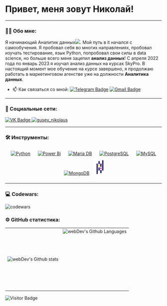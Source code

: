 
# Привет, меня зовут Николай!

---

### :man_technologist: Обо мне:

Я начинающий Аналитик данных<img src="https://media.giphy.com/media/WUlplcMpOCEmTGBtBW/giphy.gif" width="30px">. Мой путь в it начался с самообучения. Я пробовал себя во многих направлениях, пробовал изучать тестирование, язык Python, попробовал свои силы в data science, но больше всего меня зацепил **анализ данных**! С апреля 2022 года по январь 2023 я изучал анализ данных на курсах SkyPro. В настоящий момент мое обучение на курсе завершено, я продолжаю работать в маркетинговом агенстве уже на должности **Аналитика данных**.

- :mailbox: Как связаться со мной: [![Telegram Badge](https://img.shields.io/badge/-Azaylik-blue?style=flat&logo=Telegram&logoColor=white)](https://t.me/Azaylik) [![Gmail Badge](https://img.shields.io/badge/-Gmail-red?style=flat&logo=Gmail&logoColor=white)](mailto:gusev.nikolaus@gmail.com)

---

### 🤝 Социальные сети:

  <div id="badges">
    <a href="https://vk.com/g.nikolaus" target="_blank">
      <img src="https://cdn-icons-png.flaticon.com/512/145/145813.png" width="40" height="40" alt="VK Badge"/>
    <a href="https://www.hackerrank.com/gusev_nikolaus" target="="_blank">
       <img src="https://raw.githubusercontent.com/rahuldkjain/github-profile-readme-generator/master/src/images/icons/Social/hackerrank.svg" alt="gusev_nikolaus" height="40" width="40" /></a>
  </div>

---


### 🛠 Инструменты:

<div align="center">  
<a href="https://www.python.org/" target="_blank"><img style="margin: 10px" src="https://profilinator.rishav.dev/skills-assets/python-original.svg" alt="Python" height="50" /></a>  
<a href="https://powerbi.microsoft.com/en-us/" target="_blank"><img style="margin: 10px" src="https://profilinator.rishav.dev/skills-assets/powerbi.png" alt="Power Bi" height="50" /></a>  
<a href="https://mariadb.org/" target="_blank"><img style="margin: 10px" src="https://profilinator.rishav.dev/skills-assets/mariadb.png" alt="Maria DB" height="50" /></a>  
<a href="https://www.postgresql.org/" target="_blank"><img style="margin: 10px" src="https://profilinator.rishav.dev/skills-assets/postgresql-original-wordmark.svg" alt="PostgreSQL" height="50" /></a>  
<a href="https://www.mysql.com/" target="_blank"><img style="margin: 10px" src="https://profilinator.rishav.dev/skills-assets/mysql-original-wordmark.svg" alt="MySQL" height="50" /></a>  
<a href="https://www.mongodb.com/" target="_blank"><img style="margin: 10px" src="https://profilinator.rishav.dev/skills-assets/mongodb-original-wordmark.svg" alt="MongoDB" height="50" /></a>  
 <img src="https://raw.githubusercontent.com/devicons/devicon/2ae2a900d2f041da66e950e4d48052658d850630/icons/pandas/pandas-original.svg" alt="pandas" width="40" height="50"/> </a>
</div>

</td><td valign="top" width="33%">

---

<!-- ### 💻 Пройденные курсы:

| Курсы                                                           | Дата              |
| ----------------------------------------------------------------| :---------------: |
| netology.ru/Старт в программировании                            | 02/2022 - 03/2022 |
| stepik.org/Основы программирования на C. Задачи.                | 02/2022 - 03/2022 |
| netology.ru/Основы верстки сайта                                | 02/2022 - 03/2022 |
| netology.ru/Первые шаги в JavaScript: создаём сайт и приложение | 02/2022 - 03/2022 |
| stepik.org/Веб-разработка для начинающих: HTML и CSS            | 02/2022 - 03/2022 |
| stepik.org/JavaScript для начинающих                            | 01/2023 - 01/2023 |
| stepik.org/Web-технологии: начальный уровень                    | 01/2023 - 01/2023 |
| practicum.yandex/Факультет Веб разработки                       | 05/2022 - xx/2023 |

--- -->

### 💻 Codewars:

![codewars](https://www.codewars.com/users/nikolayGU/badges/large)

### ⚙️ GitHub статистика:

<table>
  <tr>
    <td>
      <img align="left" src="http://github-readme-streak-stats.herokuapp.com?user=nikolayGU&theme=dark&background=000000" alt="webDev's Github stats" />
    </td>
    <td>
      <img height="195px" align="right" alt="webDev's Github Languages" src="https://github-readme-stats-sigma-five.vercel.app/api/top-langs/?username=nikolayGU&layout=compact&theme=vision-friendly-dark" />
    </td>
  </tr>
</table>

![Visitor Badge](https://visitor-badge.laobi.icu/badge?page_id=filimonovalexey)

